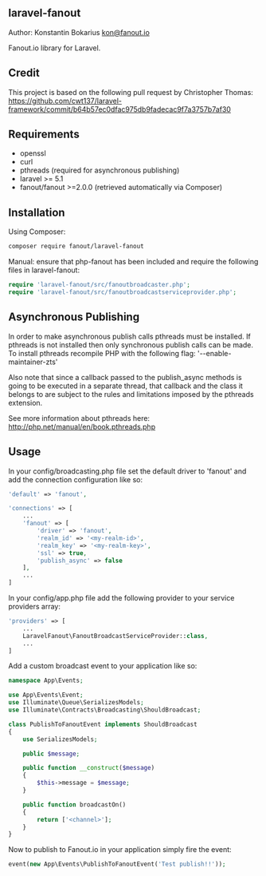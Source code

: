 laravel-fanout
-------------
Author: Konstantin Bokarius <kon@fanout.io>

Fanout.io library for Laravel.

Credit
------

This project is based on the following pull request by Christopher Thomas: https://github.com/cwt137/laravel-framework/commit/b64b57ec0dfac975db9fadecac9f7a3757b7af30

Requirements
------------

* openssl
* curl
* pthreads (required for asynchronous publishing)
* laravel >= 5.1
* fanout/fanout >=2.0.0 (retrieved automatically via Composer)

Installation
------------

Using Composer:

```sh
composer require fanout/laravel-fanout
```

Manual: ensure that php-fanout has been included and require the following files in laravel-fanout:

```PHP
require 'laravel-fanout/src/fanoutbroadcaster.php';
require 'laravel-fanout/src/fanoutbroadcastserviceprovider.php';
```

Asynchronous Publishing
-----------------------

In order to make asynchronous publish calls pthreads must be installed. If pthreads is not installed then only synchronous publish calls can be made. To install pthreads recompile PHP with the following flag: '--enable-maintainer-zts'

Also note that since a callback passed to the publish_async methods is going to be executed in a separate thread, that callback and the class it belongs to are subject to the rules and limitations imposed by the pthreads extension.

See more information about pthreads here: http://php.net/manual/en/book.pthreads.php

Usage
------------

In your config/broadcasting.php file set the default driver to 'fanout' and add the connection configuration like so:

```php
'default' => 'fanout',

'connections' => [
    ...
    'fanout' => [
        'driver' => 'fanout',
        'realm_id' => '<my-realm-id>',
        'realm_key' => '<my-realm-key>',
        'ssl' => true,
        'publish_async' => false
    ],
    ...
]
```

In your config/app.php file add the following provider to your service providers array:

```php
'providers' => [
    ...
    LaravelFanout\FanoutBroadcastServiceProvider::class,
    ...
]
```

Add a custom broadcast event to your application like so:

```php
namespace App\Events;

use App\Events\Event;
use Illuminate\Queue\SerializesModels;
use Illuminate\Contracts\Broadcasting\ShouldBroadcast;

class PublishToFanoutEvent implements ShouldBroadcast
{
    use SerializesModels;

    public $message;

    public function __construct($message)
    {
        $this->message = $message;
    }

    public function broadcastOn()
    {
        return ['<channel>'];
    }
}
```

Now to publish to Fanout.io in your application simply fire the event:

```php
event(new App\Events\PublishToFanoutEvent('Test publish!!'));
```
